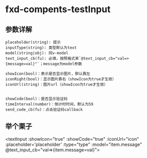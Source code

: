 # fxd-compents-testInput


## 参数详解


```
placeholder(string): 提示
inputType(string): 类型默认为text
model(string|obj): 同v-model
text_input_cb(fu): 必填，按照格式来`@text_input_cb="val=>{message=val}"`；message为model参数

showIcon(bool)：表示是否显示图片，默认靠左
iconRight(bool)：显示图片靠右（showIcon为true才生效）
iconUrl(string)：图片url（showIcon为true才生效）


showCode(bool)：是否显示验证码
timeInterval(number)：倒计时时间，默认为59
send_code_cb(fu)：点击验证码callback
```


## 举个栗子
<textInput :showIcon="true" :showCode="true" :iconUrl="icon" :placeholder='placeholder' :type="type" :model="item.message" @text_input_cb="val=>{item.message=val}"></textInput>

